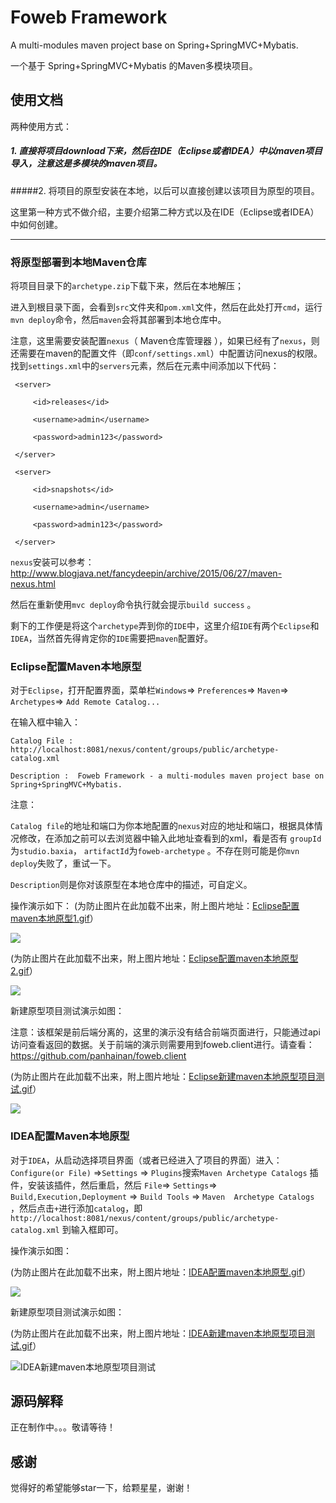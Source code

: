 # Foweb Framework

A multi-modules maven project base on Spring+SpringMVC+Mybatis.

一个基于 Spring+SpringMVC+Mybatis 的Maven多模块项目。

## 使用文档

两种使用方式：  

##### 1. 直接将项目download下来，然后在IDE（Eclipse或者IDEA）中以maven项目导入，注意这是多模块的maven项目。  
 
#####2. 将项目的原型安装在本地，以后可以直接创建以该项目为原型的项目。

这里第一种方式不做介绍，主要介绍第二种方式以及在IDE（Eclipse或者IDEA）中如何创建。

<hr>

### 将原型部署到本地Maven仓库

将项目目录下的`archetype.zip`下载下来，然后在本地解压；

进入到根目录下面，会看到`src`文件夹和`pom.xml`文件，然后在此处打开`cmd`，运行`mvn deploy`命令，然后`maven`会将其部署到本地仓库中。

注意，这里需要安装配置`nexus`（ Maven仓库管理器 ），如果已经有了`nexus`，则还需要在maven的配置文件（即`conf/settings.xml`）中配置访问nexus的权限。找到`settings.xml`中的`servers`元素，然后在元素中间添加以下代码：



	 <server>

	     <id>releases</id>

	     <username>admin</username>

	     <password>admin123</password>

	 </server>

	 <server>

	     <id>snapshots</id>

	     <username>admin</username>

	     <password>admin123</password>

	 </server>



`nexus`安装可以参考：
<a href="http://www.blogjava.net/fancydeepin/archive/2015/06/27/maven-nexus.html" target="_blank" title="Nexus安装">http://www.blogjava.net/fancydeepin/archive/2015/06/27/maven-nexus.html</a>

然后在重新使用`mvc deploy`命令执行就会提示`build success` 。

剩下的工作便是将这个`archetype`弄到你的`IDE`中，这里介绍`IDE`有两个`Eclipse`和`IDEA`，当然首先得肯定你的`IDE`需要把`maven`配置好。

### Eclipse配置Maven本地原型

对于`Eclipse`，打开配置界面，菜单栏`Windows`=&gt; `Preferences`=&gt; `Maven`=&gt; `Archetypes`=&gt; `Add Remote Catalog...`

在输入框中输入：

`Catalog File :  http://localhost:8081/nexus/content/groups/public/archetype-catalog.xml`

`Description :  Foweb Framework - a multi-modules maven project base on Spring+SpringMVC+Mybatis.`

注意：

`Catalog file`的地址和端口为你本地配置的`nexus`对应的地址和端口，根据具体情况修改，在添加之前可以去浏览器中输入此地址查看到的xml，看是否有 `groupId`为`studio.baxia`， `artifactId`为`foweb-archetype` 。不存在则可能是你`mvn deploy`失败了，重试一下。

`Description`则是你对该原型在本地仓库中的描述，可自定义。

操作演示如下：
(为防止图片在此加载不出来，附上图片地址：<a href="http://odhtjea8i.bkt.clouddn.com/foweb/Eclipse_1.gif" target="_blank" >Eclipse配置maven本地原型1.gif</a>）

![](http://odhtjea8i.bkt.clouddn.com/foweb/Eclipse_1.gif)

(为防止图片在此加载不出来，附上图片地址：<a href="http://odhtjea8i.bkt.clouddn.com/foweb/Eclipse_2.gif" target="_blank" >Eclipse配置maven本地原型2.gif</a>）

![](http://odhtjea8i.bkt.clouddn.com/foweb/Eclipse_2.gif)

新建原型项目测试演示如图：

注意：该框架是前后端分离的，这里的演示没有结合前端页面进行，只能通过api访问查看返回的数据。关于前端的演示则需要用到foweb.client进行。请查看：<a href="https://github.com/panhainan/foweb.client" target="_blank" title="foweb前端项目">https://github.com/panhainan/foweb.client</a>

(为防止图片在此加载不出来，附上图片地址：<a href="http://odhtjea8i.bkt.clouddn.com/foweb/Eclipse_3.gif" target="_blank" >Eclipse新建maven本地原型项目测试.gif</a>）  

![](http://odhtjea8i.bkt.clouddn.com/foweb/Eclipse_3.gif)


### IDEA配置Maven本地原型

对于`IDEA`，从启动选择项目界面（或者已经进入了项目的界面）进入：`Configure(or File)` =&gt;`Settings` =&gt; `Plugins`搜索`Maven Archetype Catalogs` 插件，安装该插件，然后重启，然后 `File`=&gt; `Settings`=&gt; `Build,Execution,Deployment` =&gt; `Build Tools` =&gt; `Maven  Archetype Catalogs` ，然后点击`+`进行添加`catalog`，即  `http://localhost:8081/nexus/content/groups/public/archetype-catalog.xml` 到输入框即可。

操作演示如图：

(为防止图片在此加载不出来，附上图片地址：<a href="http://odhtjea8i.bkt.clouddn.com/foweb/IDEA_1.gif" target="_blank" >IDEA配置maven本地原型.gif</a>） 
 
![](http://odhtjea8i.bkt.clouddn.com/foweb/IDEA_1.gif)

新建原型项目测试演示如图：

(为防止图片在此加载不出来，附上图片地址：<a href="http://odhtjea8i.bkt.clouddn.com/foweb/IDEA_2.gif" target="_blank" >IDEA新建maven本地原型项目测试.gif</a>） 

<img src="http://odhtjea8i.bkt.clouddn.com/foweb/IDEA_2.gif"  alt="IDEA新建maven本地原型项目测试" />

## 源码解释

正在制作中。。。敬请等待！


## 感谢

觉得好的希望能够star一下，给颗星星，谢谢！